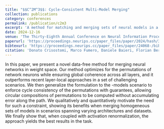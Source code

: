 ```yaml
---
title: "$$C^2M^3$$: Cycle-Consistent Multi-Model Merging"
collection: publications
category: conferences
permalink: /publication/c2m3
excerpt: 'A method for matching and merging sets of neural models in a cycle-consistent fashion.'
date: 2024-12-16
venue: 'The Thirty-Eighth Annual Conference on Neural Information Processing Systems (NeurIPS)'
paperurl: 'https://proceedings.neurips.cc/paper_files/paper/2024/hash/3268f1e2474ef9d1af7f034401197a7f-Abstract-Conference.html'
bibtexurl: 'https://proceedings.neurips.cc/paper_files/paper/24068-/bibtex'
citation: 'Donato Crisostomi, Marco Fumero, Daniele Baieri, Florian Bernard, and Emanuele Rodolà. $C^2M^3$: Cycle-consistent multi-model merging. In Advances in Neural Information Processing Systems, 2025'
---
```


In this paper, we present a novel data-free method for merging neural networks in weight space. Our method optimizes for the permutations of network neurons while ensuring global coherence across all layers, and it outperforms recent layer-local approaches in a set of challenging scenarios. We then generalize the formulation to the -models scenario to enforce cycle consistency of the permutations with guarantees, allowing circular compositions of permutations to be computed without accumulating error along the path. We qualitatively and quantitatively motivate the need for such a constraint, showing its benefits when merging homogeneous sets of models in scenarios spanning varying architectures and datasets. We finally show that, when coupled with activation renormalization, the approach yields the best results in the task.